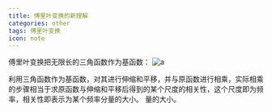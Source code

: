 ```yaml
---
title: 傅里叶变换的新理解
categories: other
tags: 傅里叶变换
icon: note
---
```


傅里叶变换把无限长的三角函数作为基函数：
![a](https://pic3.zhimg.com/80/be914c25f4886601caf2324b855b2b9f_hd.jpg)

利用三角函数作为基函数，对其进行伸缩和平移，并与原函数进行相乘，实际相乘的步骤相当于求原函数与伸缩和平移后得到的某个尺度的相关性，这个尺度即为频率，相关性即表示为某个频率分量的大小。
量的大小。
